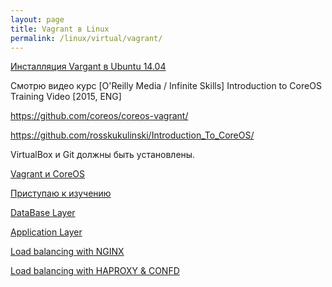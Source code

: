 ```yaml
---
layout: page
title: Vagrant в Linux
permalink: /linux/virtual/vagrant/
---
```




[Инсталляция Vargant в Ubuntu 14.04](/linux/virtual/vagrant/installation/ubuntu-14-04/)  



Смотрю видео курс
[O'Reilly Media / Infinite Skills] Introduction to CoreOS Training Video [2015, ENG]


https://github.com/coreos/coreos-vagrant/

https://github.com/rosskukulinski/Introduction_To_CoreOS/


VirtualBox и Git должны быть установлены.



[Vagrant и CoreOS](/linux/virtual/vagrant/coreos-clusters/)  

[Приступаю к изучению](/linux/virtual/vagrant/service-example/)  

[DataBase Layer](/linux/virtual/vagrant/coreos-database-layer/)  


[Application Layer](/linux/virtual/vagrant/coreos-application-layer/)

[Load balancing with NGINX](/linux/virtual/vagrant/load-balancing-with-nginx/)

[Load balancing with HAPROXY & CONFD](/linux/virtual/vagrant/load-balancing-with-haproxy-and-confd/)
